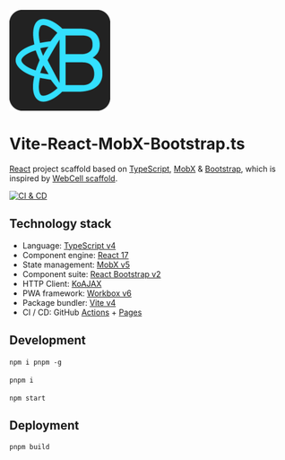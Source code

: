 ![](public/logo.png)

# Vite-React-MobX-Bootstrap.ts

[React][1] project scaffold based on [TypeScript][2], [MobX][3] & [Bootstrap][4],
which is inspired by [WebCell scaffold][5].

[![CI & CD](https://github.com/idea2app/Vite-React-MobX-Bootstrap-ts/workflows/CI%20&%20CD/badge.svg)][7]

## Technology stack

-   Language: [TypeScript v4][2]
-   Component engine: [React 17][1]
-   State management: [MobX v5][3]
-   Component suite: [React Bootstrap v2][8]
-   HTTP Client: [KoAJAX][9]
-   PWA framework: [Workbox v6][10]
-   Package bundler: [Vite v4][11]
-   CI / CD: GitHub [Actions][12] + [Pages][13]

## Development

```shell
npm i pnpm -g

pnpm i

npm start
```

## Deployment

```shell
pnpm build
```

[1]: https://reactjs.org/
[2]: https://www.typescriptlang.org/
[3]: https://mobx.js.org/
[4]: https://getbootstrap.com/
[5]: https://github.com/EasyWebApp/scaffold
[7]: https://github.com/idea2app/React-MobX-Bootstrap-ts/actions
[8]: https://react-bootstrap.github.io/
[9]: https://github.com/EasyWebApp/KoAJAX
[10]: https://developers.google.com/web/tools/workbox
[11]: https://vitejs.dev/
[12]: https://github.com/features/actions
[13]: https://pages.github.com/
